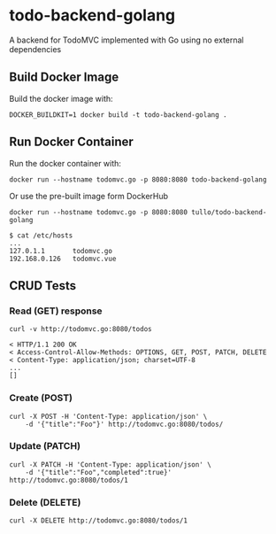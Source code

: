 # todo-backend-golang

A backend for TodoMVC implemented with Go using no external dependencies

## Build Docker Image

Build the docker image with:

`DOCKER_BUILDKIT=1 docker build -t todo-backend-golang .`

## Run Docker Container

Run the docker container with:

`docker run --hostname todomvc.go -p 8080:8080 todo-backend-golang`

Or use the pre-built image form DockerHub

`docker run --hostname todomvc.go -p 8080:8080 tullo/todo-backend-golang`

```console
$ cat /etc/hosts
...
127.0.1.1       todomvc.go
192.168.0.126   todomvc.vue
```

## CRUD Tests

### Read (GET) response

`curl -v http://todomvc.go:8080/todos`

```console
< HTTP/1.1 200 OK
< Access-Control-Allow-Methods: OPTIONS, GET, POST, PATCH, DELETE
< Content-Type: application/json; charset=UTF-8
...
[]
```

### Create (POST)

```console
curl -X POST -H 'Content-Type: application/json' \
    -d '{"title":"Foo"}' http://todomvc.go:8080/todos/
```

### Update (PATCH)

```console
curl -X PATCH -H 'Content-Type: application/json' \
    -d '{"title":"Foo","completed":true}' http://todomvc.go:8080/todos/1
```

### Delete (DELETE)

`curl -X DELETE http://todomvc.go:8080/todos/1`
